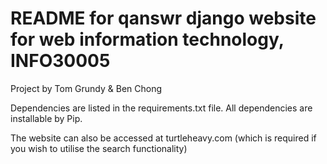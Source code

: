 # README for qanswr django website for web information technology, INFO30005

Project by Tom Grundy & Ben Chong

Dependencies are listed in the requirements.txt file. All dependencies are installable by Pip.

The website can also be accessed at turtleheavy.com (which is required if you wish to utilise the search functionality)